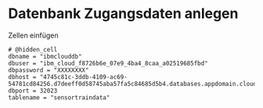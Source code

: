 # Datenbank Zugangsdaten anlegen

Zellen einfügen



```text
# @hidden_cell
dbname = "ibmclouddb"
dbuser = "ibm_cloud_f8726b6e_07e9_4ba4_8caa_a02519685fbd"
dbpassword = "XXXXXXXX"
dbhost = "4745c81c-3ddb-4109-ac69-54781cd84256.d7deeff0d58745aba57fa5c84685d5b4.databases.appdomain.cloud"
dbport = 32023
tablename = "sensortraindata"
```

